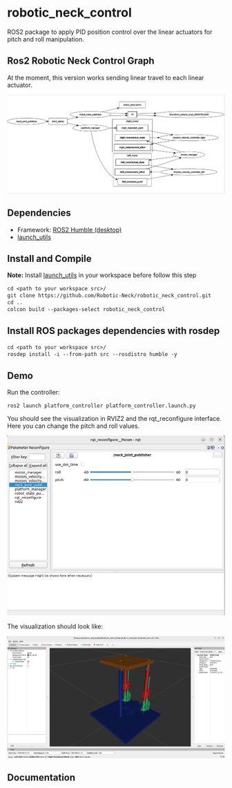 # robotic_neck_control
 ROS2 package to apply PID position control over the linear actuators for pitch and roll manipulation.

 ## Ros2 Robotic Neck Control Graph
 At the moment, this version works sending linear travel to each linear actuator. 

 ![My Image](img/ControlSystemDiagramV2.png)

## Dependencies
* Framework: [ROS2 Humble (desktop)](https://docs.ros.org/en/humble/Installation/Ubuntu-Install-Debians.html)
* [launch_utils](https://github.com/MonkyDCristian/launch_utils)

## Install and Compile
**Note:** Install [launch_utils](https://github.com/MonkyDCristian/launch_utils) in your workspace before follow this step
```
cd <path to your workspace src>/
git clone https://github.com/Robotic-Neck/robotic_neck_control.git
cd ..
colcon build --packages-select robotic_neck_control
```

## Install ROS packages dependencies with rosdep  
```
cd <path to your workspace src>/
rosdep install -i --from-path src --rosdistro humble -y
```

## Demo

Run the controller:
```
ros2 launch platform_controller platform_controller.launch.py
```

You should see the visualization in RVIZ2 and the rqt_reconfigure interface. Here you can change the pitch and roll values.

 ![My Image](img/reconfig.png)


The visualization should look like:

![My Image](img/RVIZ2.png)

## Documentation


